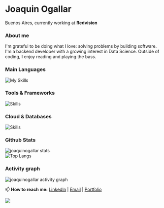 # Joaquin Ogallar 

Buenos Aires, currently working at **Redvision**

### About me
I'm grateful to be doing what I love: solving problems by building software. I'm a backend developer with a growing interest in Data Science. Outside of coding, I enjoy reading and playing the bass.

### Main Languages
![My Skills](https://skillicons.dev/icons?i=java,python,js)

### Tools & Frameworks
![Skills](https://skillicons.dev/icons?i=spring,docker,git,linux)

### Cloud & Databases
![Skills](https://skillicons.dev/icons?i=aws,mongodb,postgresql)

### Github Stats
![joaquinogallar stats](https://github-readme-stats.vercel.app/api?username=joaquinogallar&show_icons=true&theme=tokyonight&hide_border=true) </br>
![Top Langs](https://github-readme-stats.vercel.app/api/top-langs/?username=joaquinogallar&layout=donut&theme=tokyonight&hide_border=true) </br>

### Activity graph
![joaquinogallar activity graph](https://github-readme-activity-graph.vercel.app/graph?username=joaquinogallar&theme=tokyo-night&hide_border=true)

📫 **How to reach me:** [LinkedIn](https://www.linkedin.com/in/joaquin-ogallar-a90b2424b/) | [Email](mailto:joaquinnogallar@gmail.com) | [Portfolio](https://joaquinogallar.github.io/)

![](https://komarev.com/ghpvc/?username=joaquinogallar&color=blue)
